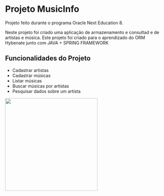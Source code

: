 <h1>Projeto MusicInfo</h1>
<p>Projeto feito durante o programa Oracle Next Education 8.</p>
<p>Neste projeto foi criado uma aplicação de armazenamento e consultad e de artistas e música.
Este projeto foi criado para o aprendizado do ORM Hybenate junto com JAVA + SPRING FRAMEWORK</p>
<h2>Funcionalidades do Projeto</h2>
<ul>
  <li>Cadastrar artistas</li>
  <li>Cadastrar músicas</li>
  <li>Listar músicas</li>
  <li>Buscar músicas por artistas</li>
  <li>Pesquisar dados sobre um artista</li>
</ul>
<img src="https://compliancesolucoes.com.br/wp-content/uploads/2022/11/ONE_logo_rgb.png" width=300px heigth=300px/>
